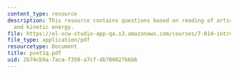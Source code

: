```yaml
---
content_type: resource
description: This resource contains questions based on reading of article, hemoglobin
  and kinetic energy.
file: https://ol-ocw-studio-app-qa.s3.amazonaws.com/courses/7-014-introductory-biology-spring-2005/2b74cb9a7acaf350a7cfdb780027b6b6_pset1q.pdf
file_type: application/pdf
resourcetype: Document
title: pset1q.pdf
uid: 2b74cb9a-7aca-f350-a7cf-db780027b6b6
---
```

